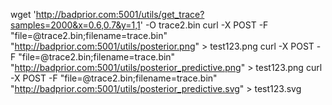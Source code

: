 wget 'http://badprior.com:5001/utils/get_trace?samples=2000&x=0.6,0.7&y=1,1' -O trace2.bin
curl -X POST -F "file=@trace2.bin;filename=trace.bin" "http://badprior.com:5001/utils/posterior.png" > test123.png
curl -X POST -F "file=@trace2.bin;filename=trace.bin" "http://badprior.com:5001/utils/posterior_predictive.png" > test123.png
curl -X POST -F "file=@trace2.bin;filename=trace.bin" "http://badprior.com:5001/utils/posterior_predictive.svg" > test123.svg
